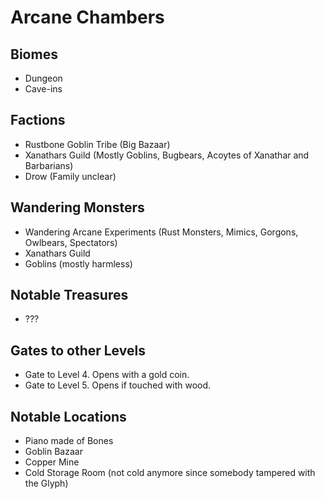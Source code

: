 # Arcane Chambers
## Biomes
- Dungeon
- Cave-ins
  
## Factions
- Rustbone Goblin Tribe (Big Bazaar)
- Xanathars Guild (Mostly Goblins, Bugbears, Acoytes of Xanathar and Barbarians)
- Drow (Family unclear)

## Wandering Monsters
- Wandering Arcane Experiments (Rust Monsters, Mimics, Gorgons, Owlbears, Spectators)
- Xanathars Guild
- Goblins (mostly harmless)

## Notable Treasures
- ???

## Gates to other Levels
- Gate to Level 4. Opens with a gold coin.
- Gate to Level 5. Opens if touched with wood.

## Notable Locations
- Piano made of Bones
- Goblin Bazaar
- Copper Mine
- Cold Storage Room (not cold anymore since somebody tampered with the Glyph)
